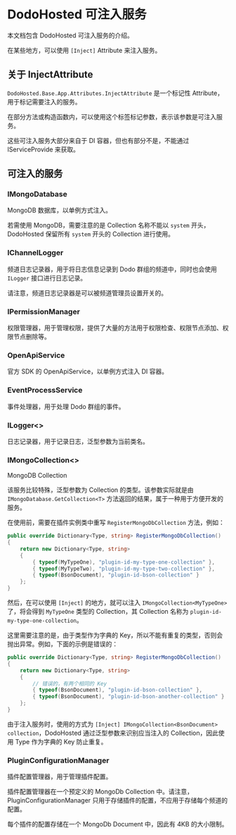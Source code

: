 # DodoHosted 可注入服务

本文档包含 DodoHosted 可注入服务的介绍。

在某些地方，可以使用 `[Inject]` Attribute 来注入服务。

## 关于 InjectAttribute

`DodoHosted.Base.App.Attributes.InjectAttribute` 是一个标记性 Attribute，用于标记需要注入的服务。

在部分方法或构造函数内，可以使用这个标签标记参数，表示该参数是可注入服务。

这些可注入服务大部分来自于 DI 容器，但也有部分不是，不能通过 IServiceProvide 来获取。

## 可注入的服务

### IMongoDatabase

MongoDB 数据库，以单例方式注入。

若需使用 MongoDB，需要注意的是 Collection 名称不能以 `system` 开头，DodoHosted 保留所有 `system` 开头的 Collection 进行使用。

### IChannelLogger

频道日志记录器，用于将日志信息记录到 Dodo 群组的频道中，同时也会使用 `ILogger` 接口进行日志记录。

请注意，频道日志记录器是可以被频道管理员设置开关的。

### IPermissionManager

权限管理器，用于管理权限，提供了大量的方法用于权限检查、权限节点添加、权限节点删除等。

### OpenApiService

官方 SDK 的 OpenApiService，以单例方式注入 DI 容器。

### EventProcessService

事件处理器，用于处理 Dodo 群组的事件。

### ILogger<>

日志记录器，用于记录日志，泛型参数为当前类名。

### IMongoCollection<>

MongoDB Collection

该服务比较特殊，泛型参数为 Collection 的类型。该参数实际就是由 `IMongoDatabase.GetCollection<T>` 方法返回的结果，属于一种用于方便开发的服务。

在使用前，需要在插件实例类中重写 `RegisterMongoDbCollection` 方法，例如：

```csharp
public override Dictionary<Type, string> RegisterMongoDbCollection()
{
    return new Dictionary<Type, string>
    {
        { typeof(MyTypeOne), "plugin-id-my-type-one-collection" },
        { typeof(MyTypeTwo), "plugin-id-my-type-two-collection" },
        { typeof(BsonDocument), "plugin-id-bson-collection" }
    };
}
```

然后，在可以使用 `[Inject]` 的地方，就可以注入 `IMongoCollection<MyTypeOne>` 了，将会得到 `MyTypeOne` 类型的 Collection，其 Collection 名称为 `plugin-id-my-type-one-collection`。

这里需要注意的是，由于类型作为字典的 Key，所以不能有重复的类型，否则会抛出异常。例如，下面的示例是错误的：

```csharp
public override Dictionary<Type, string> RegisterMongoDbCollection()
{
    return new Dictionary<Type, string>
    {
        // 错误的，有两个相同的 Key
        { typeof(BsonDocument), "plugin-id-bson-collection" },
        { typeof(BsonDocument), "plugin-id-bson-another-collection" }
    };
}
```

由于注入服务时，使用的方式为 `[Inject] IMongoCollection<BsonDocument> collection`，DodoHosted 通过泛型参数来识别应当注入的 Collection，因此使用 Type 作为字典的 Key 防止重复。

### PluginConfigurationManager

插件配置管理器，用于管理插件配置。

插件配置管理器在一个预定义的 MongoDb Collection 中。请注意，PluginConfigurationManager 只用于存储插件的配置，不应用于存储每个频道的配置。

每个插件的配置存储在一个 MongoDb Document 中，因此有 4KB 的大小限制。
